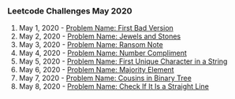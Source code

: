### Leetcode Challenges May 2020

1. May 1, 2020 - [Problem Name: First Bad Version](challenges/may_1_2020/)
2. May 2, 2020 - [Problem Name: Jewels and Stones](challenges/may_2_2020/)
3. May 3, 2020 - [Problem Name: Ransom Note](challenges/may_3_2020/)
4. May 4, 2020 - [Problem Name: Number Compliment](challenges/may_4_2020/)
5. May 5, 2020 - [Problem Name: First Unique Character in a String](challenges/may_5_2020/)
6. May 6, 2020 - [Problem Name: Majority Element](challenges/may_6_2020/)
7. May 7, 2020 - [Problem Name: Cousins in Binary Tree](challenges/may_7_2020/)
8. May 8, 2020 - [Problem Name: Check If It Is a Straight Line](challenges/may_8_2020/)